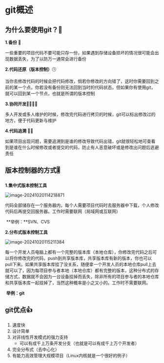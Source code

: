# git概述

## 为什么要使用git？🤔

**1.备份** 💾

​	一些重要的项目代码不要可能只存一份，如果遇到存储设备损坏的情况很可能会出现数据丢失，为了以防万一通常会进行备份

**2.代码还原（版本控制）**🕓

​	当你去修改代码的时候会把代码修改，倘若你修改的方向错了，这时你需要回到之前的某一个点，你若没有备份则无法回到当时的代码状态，但如果你有使用git，就可以回到某一个节点，也就是所谓的版本控制

**3.协同开发**👨‍👨‍👦‍👦

​	多人开发或多人维护的时候，修改完代码进行拷贝的时候，git可以标出修改过的地方，便于代码更新与维护

**4.代码追溯** 🕵️‍♀️

​	如果项目出现问题，需要追溯到是谁的修改导致代码出错，git就很轻松地可查看到是谁在什么时候修改或者提交的代码，防止有人恶意破坏或是修改出问题后逃避责任

## 版本控制器的方式🎚

**1.集中式版本控制工具**

![image-20241020114218871](https://pic.hibugs.net/NGBTEAM/image-20241020114218871.png)

​	代码全部储存在一个服务器内，每个人需要项目代码时去服务器中下载，个人修改代码后再提交回服务器。工作时需要联网（局域网或互联网）

​	**举例：**SVN、CVS

**2.分布式版本控制工具**

![image-20241020115211384](https://pic.hibugs.net/NGBTEAM/image-20241020115211384.png)

​	每一个开发人员电脑上都有一个完整的版本库（本地仓库），你修改完代码之后可以将你修改完的代码，push到共享版本库，共享版本库有新的版本，你也可以pull下来。如果共享版本库挂了没关系，随便拿一个开发人员的本地仓库pull上去就可以了，因为每项目参与者本地（本地仓库）都有完整的版本，这种分布式的存储方式，数据就不会因为一台设备挂掉而丢失，除非所有的项目参与者的本地仓库和共享版本库一起挂掉了，当然这种概率是小之又小的。工作时不需要联网。

​	**举例：git**

## git优点👍

1. 速度快
2. 设计简单
3. 对非线性开发模式的强力支持
   - 可以有成千上万条开发分支（也就是可以有成千上万个开发者）
4. 完全分布式（去中心化）
5. 有能力高效管理大规模项目（Linux内核就是一个很好的例子）